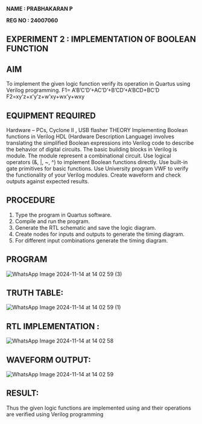 **NAME : PRABHAKARAN P**

**REG NO : 24007060**

## EXPERIMENT 2 : IMPLEMENTATION OF BOOLEAN FUNCTION 
## AIM
 To implement the given logic function verify its operation in Quartus using Verilog programming.
 F1= A’B’C’D’+AC’D’+B’CD’+A’BCD+BC’D
 F2=xy’z+x’y’z+w’xy+wx’y+wxy
## EQUIPMENT REQUIRED
 Hardware – PCs, Cyclone II , USB flasher
 THEORY
 Implementing Boolean functions in Verilog HDL (Hardware Description Language) involves
 translating the simplified Boolean expressions into Verilog code to describe the behavior of digital
 circuits. The basic building blocks in Verilog is module. The module represent a combinational
 circuit. Use logical operators (&, |, ~, ^) to implement Boolean functions directly. Use built-in gate
 primitives for basic functions. Use University program VWF to verify the functionality of your Verilog
 modules. Create waveform and check outputs against expected results.
## PROCEDURE
 1. Type the program in Quartus software.
 2. Compile and run the program.
 3. Generate the RTL schematic and save the logic diagram.
 4. Create nodes for inputs and outputs to generate the timing diagram.
 5. For different input combinations generate the timing diagram.
## PROGRAM
![WhatsApp Image 2024-11-14 at 14 02 59 (3)](https://github.com/user-attachments/assets/9e0d2fb1-b5fc-41cc-b3db-24e1db44cb21)

## TRUTH TABLE:
![WhatsApp Image 2024-11-14 at 14 02 59 (1)](https://github.com/user-attachments/assets/f8a7b088-41f7-4657-97d8-46d6a4017a64)

## RTL IMPLEMENTATION :
![WhatsApp Image 2024-11-14 at 14 02 58](https://github.com/user-attachments/assets/ac58cdfe-7510-4673-af88-506ca70c051c)

## WAVEFORM OUTPUT:
![WhatsApp Image 2024-11-14 at 14 02 59](https://github.com/user-attachments/assets/d9f62d9e-4108-4ac7-8d7c-e656115c852f)

## RESULT:
 Thus the given logic functions are implemented using and their operations are verified using
 Verilog programming

